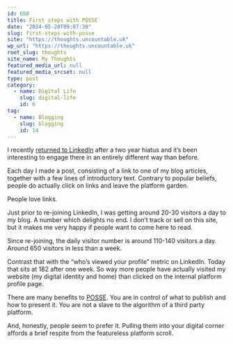 ```yaml
---
id: 658
title: First steps with POSSE
date: "2024-05-28T09:07:30"
slug: first-steps-with-posse
site: "https://thoughts.uncountable.uk"
wp_url: "https://thoughts.uncountable.uk"
root_slug: thoughts
site_name: My Thoughts
featured_media_url: null
featured_media_srcset: null
type: post
category:
  - name: Digital Life
    slug: digital-life
    id: 6
tag:
  - name: Blogging
    slug: blogging
    id: 14
---
```



<p>I recently <a href="https://thoughts.uncountable.uk/returning-to-linkedin/" data-type="post" data-id="627">returned to LinkedIn</a> after a two year hiatus and it&#8217;s been interesting to engage there in an entirely different way than before.  </p>



<p>Each day I made a post, consisting of a link to one of my blog articles, together with a few lines of introductory text.  Contrary to popular beliefs, people do actually click on links and leave the platform garden.</p>



<p>People love links.</p>



<p>Just prior to re-joining LinkedIn, I was getting around 20-30 visitors a day to my blog.  A number which delights no end.  I don&#8217;t track or sell on this site, but it makes me very happy if people want to come here to read.</p>



<p>Since re-joining, the daily visitor number is around 110-140 visitors a day.  Around 650 visitors in less than a week.</p>



<p>Contrast that with the &#8220;who&#8217;s viewed your profile&#8221; metric on LinkedIn.  Today that sits at 182 after one week.  So way more people have actually visited my website (my digital identity and home) than clicked on the internal platform profile page.</p>



<p>There are many benefits to <a href="https://indieweb.org/POSSE">POSSE</a>. You are in control of what to publish and how to present it.  You are not a slave to the algorithm of a third party platform.</p>



<p>And, honestly, people seem to prefer it.  Pulling them into your digital corner affords a brief respite from the featureless platform scroll.</p>

